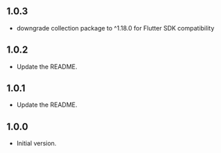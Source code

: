 ## 1.0.3

- downgrade collection package to ^1.18.0 for Flutter SDK compatibility

## 1.0.2

- Update the README.

## 1.0.1

- Update the README.

## 1.0.0

- Initial version.
